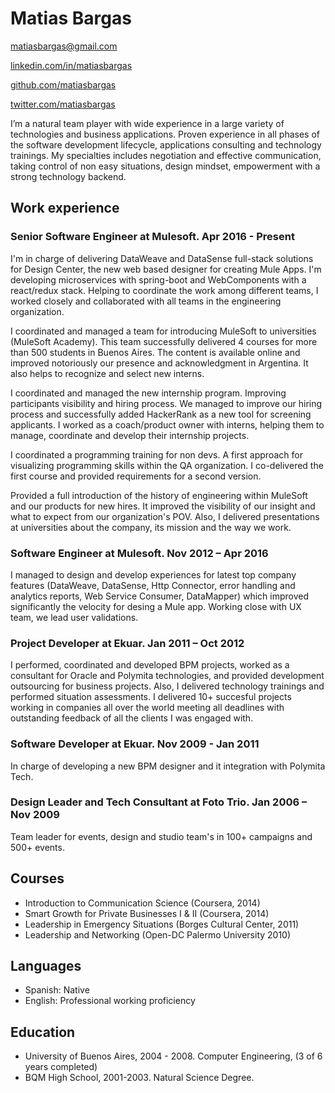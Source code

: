 Matias Bargas
=============
[matiasbargas@gmail.com](mailto:matiasbargas@gmail.com)

[linkedin.com/in/matiasbargas](http://www.linkedin.com/in/matiasbargas)

[github.com/matiasbargas](http://www.github.com/matiasbargas)

[twitter.com/matiasbargas](http://www.twitter.com/matiasbargas)

I’m a natural team player with wide experience in a large variety of technologies and business applications. Proven experience in all phases of the  software development lifecycle, applications consulting and technology trainings. My specialties includes negotiation and effective communication, taking control of non easy situations, design mindset, empowerment with a strong technology backend.

Work experience
-------

### Senior Software Engineer at Mulesoft. Apr 2016 - Present ###

I'm in charge of delivering DataWeave and DataSense full-stack solutions for Design Center, the new web based designer for creating Mule Apps. I'm developing microservices with spring-boot and WebComponents with a react/redux stack. Helping to coordinate the work among different teams, I worked closely and collaborated with all teams in the engineering organization.

I coordinated and managed a team for introducing MuleSoft to universities (MuleSoft Academy). This team successfully delivered 4 courses for more than 500 students in Buenos Aires. The content is available online and improved notoriously our presence and acknowledgment in Argentina. It also helps to recognize and select new interns. 

I coordinated and managed the new internship program. Improving participants visibility and hiring process. We managed to improve our hiring process and successfully added HackerRank as a new tool for screening applicants. I worked as a coach/product owner with interns, helping them to manage, coordinate and develop their internship projects.

I coordinated a programming training for non devs. A first approach for visualizing programming skills within the QA organization. I co-delivered the first course and provided requirements for a second version.

Provided a full introduction of the history of engineering within MuleSoft and our products for new hires. It improved the visibility of our insight and what to expect from our organization's POV. Also, I delivered presentations at universities about the company, its mission and the way we work.

### Software Engineer at Mulesoft. Nov 2012 – Apr 2016 ###
I managed to design and develop experiences for latest top company features (DataWeave, DataSense, Http Connector, error handling and analytics reports, Web Service Consumer, DataMapper) which improved significantly the velocity for desing a Mule app. Working close with UX team, we lead user validations.

### Project Developer at Ekuar. Jan 2011 – Oct 2012 ### 
I performed, coordinated and developed BPM projects, worked as a consultant for Oracle and Polymita technologies, and provided development outsourcing for business projects. Also, I delivered technology trainings and performed situation assessments. 
I delivered 10+ succesful projects working in companies all over the world meeting all deadlines with outstanding feedback of all the clients I was engaged with.

### Software Developer at Ekuar. Nov 2009 - Jan 2011 ### 
In charge of developing a new BPM designer and it integration with Polymita Tech.

### Design Leader and Tech Consultant at Foto Trio. Jan 2006 – Nov 2009 ### 
Team leader for events, design and studio team's in 100+ campaigns and 500+ events.

Courses
-------
 - Introduction to Communication Science (Coursera, 2014)
 - Smart Growth for Private Businesses I & II (Coursera, 2014)
 - Leadership in Emergency Situations (Borges Cultural Center, 2011)
 - Leadership and Networking (Open-DC Palermo University 2010)
 
Languages
-------
 - Spanish: Native
 - English: Professional working proficiency

Education
-------
 - University of Buenos Aires, 2004 - 2008. Computer Engineering, (3 of 6 years completed)
 - BQM High School, 2001-2003. Natural Science Degree.


